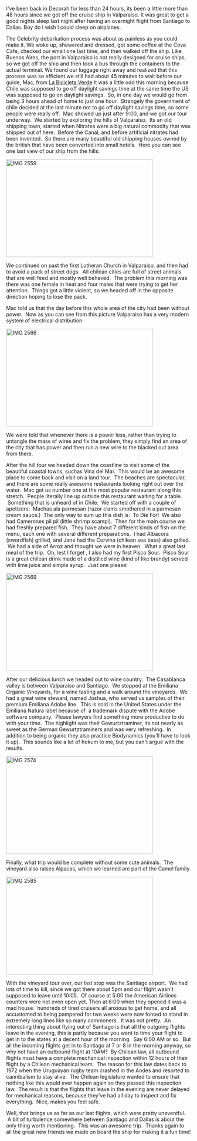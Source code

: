 <!--
.. title: Cruise Wrapup Part II
.. date: 2011/03/15
.. slug: cruise-wrapup-part-ii
.. tags: Southamerica2011, Travel
.. link: 
.. description: 
-->


<p>I've been back in Decorah for less than 24 hours, its been a little more than 48 hours since we got off the cruise ship in Valparaiso.  It was great to get a good nights sleep last night after having an overnight flight from Santiago to Dallas.  Boy do I wish I could sleep on airplanes.</p><p>The Celebrity debarkation process was about as painless as you could make it. We woke up, showered and dressed, got some coffee at the Cova Cafe, checked our email one last time, and then walked off the ship.  Like Buenos Aires, the port in Valparaiso is not really designed for cruise ships, so we got off the ship and then took a bus through the containers to the actual terminal.   We found our luggage right away and realized that this process was so efficient we still had about 45 minutes to wait before our guide, Mac, from <a href="http://www.labicicletaverde.com/">La Bicicleta Verde</a> It was a little odd this morning because Chile was supposed to go off daylight savings time at the same time the US was supposed to go on daylight savings.  So, in one day we would go from being 3 hours ahead of home to just one hour.  Strangely the government of chile decided at the last minute not to go off daylight savings time, so some people were really off.  Mac showed up just after 9:00, and we got our tour underway.  We started by exploring the hills of Valparaiso.  Its an old shipping town, started when Nitrates were a big natural commodity that was shipped out of here.  Before the Canal, and before artificial nitrates had been invented.  So there are many beautiful old shipping houses owned by the british that have been converted into small hotels.  Here you can see one last view of our ship from the hills:</p><p><img title="IMG_2559.jpg" src="http://lh5.ggpht.com/_wISL1SSAaEA/TX-lgbWQR_I/AAAAAAAAAPs/qYK_mU8OK4g/IMG_2559.jpg?imgmax=800" border="0" alt="IMG 2559" width="400" height="266" /></p><p>We continued on past the first Lutheran Church in Valparaiso, and then had to avoid a pack of street dogs.  All chilean cities are full of street animals that are well feed and mostly well behaved.  The problem this morning was there was one female in heat and four males that were trying to get her attention.  Things got a little violent, so we headed off in the opposite direction hoping to lose the pack.</p><p>Mac told us that the day before this whole area of the city had been without power.  Now as you can see from this picture Valparaiso has a very modern system of electrical distribution:</p><p><img title="IMG_2566.jpg" src="http://lh3.ggpht.com/_wISL1SSAaEA/TX-lhdhCiAI/AAAAAAAAAPw/T80lkZzXk3c/IMG_2566.jpg?imgmax=800" border="0" alt="IMG 2566" width="400" height="266" /></p><p>We were told that whenever there is a power loss, rather than trying to untangle the mass of wires and fix the problem, they simply find an area of the city that has power and then run a new wire to the blacked out area from there.</p><p>After the hill tour we headed down the coastline to visit some of the beautiful coastal towns, suchas Vina del Mar.  This would be an awesome place to come back and visit on a land tour.  The beaches are spectacular, and there are some really awesome restaurants looking right out over the water.  Mac got us number one at the most popular restaurant along this stretch.  People literally line up outside this restaurant waiting for a table.  Something that is unheard of in Chile.  We started off with a couple of apetizers:  Machas ala parmesan (razor clams smothered in a parmesan cream sauce.)  The only way to sum up this dish is:  To Die For!  We also had Camerones pil pil (little shrimp scampi).  Then for the main course we had freshly prepared fish.  They have about 7 different kinds of fish on the menu, each one with several different preparations.  I had Albacora (swordfish) grilled, and Jane had the Corvina (chilean sea bass) also grilled.  We had a side of Arroz and thought we were in heaven.  What a great last meal of the trip.  Oh, lest I forget , I also had my first Pisco Sour.  Pisco Sour is a great chilean drink made of a distilled wine (kind of like brandy) served with lime juice and simple syrup.  Just one please!</p><p><img title="IMG_2569.jpg" src="http://lh5.ggpht.com/_wISL1SSAaEA/TX-liHkJ7eI/AAAAAAAAAP0/PeTTyYLJ17E/IMG_2569.jpg?imgmax=800" border="0" alt="IMG 2569" width="400" height="266" /></p><p>After our delicious lunch we headed out to wine country.  The Casablanca valley is between Valparaiso and Santiago.  We stopped at the Emiliana Organic Vineyards, for a wine tasting and a walk around the vineyards.  We had a great wine steward, named Joshua, who served us samples of their premium Emiliana Adobe line.  This is sold in the United States under the Emiliana Natura label because of  a trademark dispute with the Adobe software company.  Please lawyers find something more productive to do with your time.  The highlight was their Gewurtztraminer, its not nearly as sweet as the German Gewurtztraminers and was very refreshing.  In addition to being organic they also practice Biodynamics (you'll have to look it up).  This sounds like a lot of hokum to me, but you can't argue with the results.</p><p><img title="IMG_2574.jpg" src="http://lh3.ggpht.com/_wISL1SSAaEA/TX-ljPq7YOI/AAAAAAAAAP4/6L6V9pT56Iw/IMG_2574.jpg?imgmax=800" border="0" alt="IMG 2574" width="400" height="266" /></p><p>Finally, what trip would be complete without some cute animals.  The vineyard also raises Alpacas, which we learned are part of the Camel family.</p><p><img title="IMG_2585.jpg" src="http://lh4.ggpht.com/_wISL1SSAaEA/TX-lj20NJvI/AAAAAAAAAP8/DyB6X7faf6c/IMG_2585.jpg?imgmax=800" border="0" alt="IMG 2585" width="400" height="266" /></p><p>With the vineyard tour over, our last stop was the Santiago airport.  We had lots of time to kill, since we got there about 5pm and our flight wasn't supposed to leave until 10:05.  Of course at 5:00 the American Airlines counters were not even open yet. Then at 6:00 when they opened it was a mad house.  hundreds of tired cruisers all anxious to get home, and all accustomed to being pampered for two weeks were now forced to stand in extremely long lines like so many commoners.  It was not pretty.  An interesting thing about flying out of Santiago is that all the outgoing flights leave in the evening, this is partly because you want to time your flight to get in to the states at a decent hour of the morning.  Say 6:00 AM or so.  But all the incoming flights get in to Santiago at 7 or 8 in the morning anyway, so why not have an outbound flight at 10AM?  By Chilean law, all outbound flights must have a complete mechanical inspection within 12 hours of their flight by a Chilean mechanical team.  The reason for this law dates back to 1972 when the Uruguayan rugby team crashed in the Andes and resorted to cannibalism to stay alive.  The Chilean legislature wanted to ensure that nothing like this would ever happen again so they passed this inspection law.  The result is that the flights that leave in the evening are never delayed for mechanical reasons, because they've had all day to inspect and fix everything.  Nice, makes you feel safe.</p><p>Well, that brings us as far as our last flights, which were pretty uneventful.  A bit of turbulence somewhere between Santiago and Dallas is about the only thing worth mentioning.  This was an awesome trip.  Thanks again to all the great new friends we made on board the ship for making it a fun time!</p><p> </p><div class="blogger-post-footer"><img width='1' height='1' src='https://blogger.googleusercontent.com/tracker/2759017781463016019-570044920896128868?l=blog.bonelakesoftware.com' alt='' /></div>
